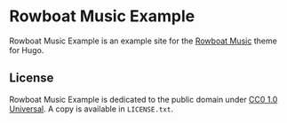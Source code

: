 # Rowboat Music Example

Rowboat Music Example is an example site for the [Rowboat Music](https://github.com/jack126guy/rowboat-music) theme for Hugo.

## License

Rowboat Music Example is dedicated to the public domain under [CC0 1.0 Universal](https://creativecommons.org/publicdomain/zero/1.0/). A copy is available in `LICENSE.txt`.